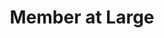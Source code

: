 ---
draft: false
name: "Rachel S."
title: "Member at Large"
bio: "Account Manager at Czarnowski Collective, and host of Denver's Women in Bitcoin Meetup."
avatar: {
    src: "/assets/headshots/rachel.jpeg",
    alt: "Rachel S."
}
publishDate: "2024-07-14 15:39"
---